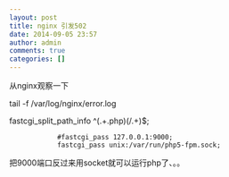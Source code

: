 ```yaml
---
layout: post
title: nginx 引发502
date: 2014-09-05 23:57
author: admin
comments: true
categories: []
---
```

从nginx观察一下

tail -f /var/log/nginx/error.log


 fastcgi_split_path_info ^(.+\.php)(/.+)$;

                #fastcgi_pass 127.0.0.1:9000;
                fastcgi_pass unix:/var/run/php5-fpm.sock;

把9000端口反过来用socket就可以运行php了、。。
